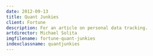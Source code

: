 ```yaml
---
date: 2012-09-13
title: Quant Junkies
client: Fortune
description: For an article on personal data tracking.
artdirector: Michael Solita
imgfilename: fortune-quant-junkies
indexclassname: quantjunkies
---
```


<img srcset="/img/fortune-quant-junkies-1x.png 1x, /img/fortune-quant-junkies-2x.png 2x">
